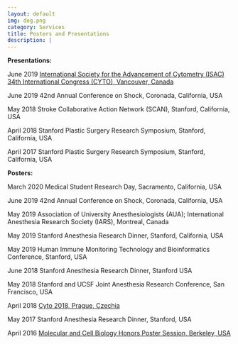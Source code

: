 ```yaml
---
layout: default
img: dog.png
category: Services
title: Posters and Presentations
description: |
---
```

 <p class="p1"><strong>Presentations:</strong></p>
<p>June 2019	<a href="http://cytoconference.org/2019/Program-and-Abstracts/Program-Information/CYTO-Program-Book-final-draft-v4.aspx">International Society for the Advancement of Cytometry (ISAC) 34th International Congress (CYTO), Vancouver, Canada</a></p>
<p>June 2019	42nd Annual Conference on Shock, Coronada, California, USA</p>
<p>May 2018	Stroke Collaborative Action Network (SCAN), Stanford, California, USA</p>
<p>April 2018	Stanford Plastic Surgery Research Symposium, Stanford, California, USA</p>
<p>April 2017	Stanford Plastic Surgery Research Symposium, Stanford, California, USA</p>



<p class="p1"><strong>Posters:</strong></p>
<p>March 2020	Medical Student Research Day, Sacramento, California, USA</p>
<p>June 2019	42nd Annual Conference on Shock, Coronada, California, USA</p>
<p>May 2019	Association of University Anesthesiologists (AUA); International Anesthesia Research Society (IARS), Montreal, Canada</p>
<p>May 2019	Stanford Anesthesia Research Dinner, Stanford, California, USA</p>
<p>May 2019	Human Immune Monitoring Technology and Bioinformatics Conference, Stanford, USA</p>
<p>June 2018	Stanford Anesthesia Research Dinner, Stanford USA</p>
<p>May 2018	Stanford and UCSF Joint Anesthesia Research Conference, San Francisco, USA</p>
<p>April 2018	<a href="http://cytoconference.org/2018/Attendee/Program-Information/CYTO-2018-PROGRAM-BOOK-FINAL-V3-(1).aspx">Cyto 2018, Prague, Czechia</a></p>
<p>May 2017	Stanford Anesthesia Research Dinner, Stanford, USA</p>
<p>April 2016	<a href="https://nature.berkeley.edu/wanglab/41516-amy-tsai-won-a-best-poster-award-at-the-mcb-undergraduate-honors-poster-session/">Molecular and Cell Biology Honors Poster Session, Berkeley, USA</a></p>

